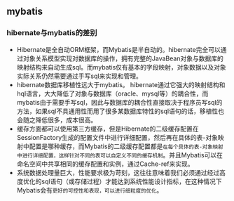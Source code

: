 ## mybatis
### hibernate与mybatis的差别
* Hibernate是全自动ORM框架，而Mybatis是半自动的。hibernate完全可以通过对象关系模型实现对数据库的操作，拥有完整的JavaBean对象与数据库的映射结构来自动生成sql。而mybatis仅有基本的字段映射，对象数据以及对象实际关系仍然需要通过手写sql来实现和管理。  
* hibernate数据库移植性远大于mybatis。 hibernate通过它强大的映射结构和hql语言，大大降低了对象与数据库（oracle、mysql等）的耦合性，而mybatis由于需要手写sql，因此与数据库的耦合性直接取决于程序员写sql的方法，如果sql不具通用性而用了很多某数据库特性的sql语句的话，移植性也会随之降低很多，成本很高。  
* 缓存方面都可以使用第三方缓存，但是Hibernate的二级缓存配置在SessionFactory生成的配置文件中进行详细配置，然后再在具体的表-对象映射中配置是哪种缓存，而Mybatis的二级缓存配置都是`在每个具体的表-对象映射中进行详细配置，这样针对不同的表可以自定义不同的缓存机制`。并且Mybatis可以在命名空间中共享相同的缓存配置和实例，通过Cache-ref来实现。  
* 系统数据处理量巨大，性能要求极为苛刻，这往往意味着我们必须通过经过高度优化的sql语句（或存储过程）才能达到系统性能设计指标，在这种情况下Mybatis会有`更好的可控性和表现，可以进行细粒度的优化`。